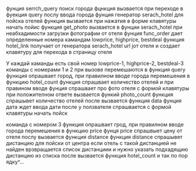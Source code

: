 фунция serrch_query поиск города фцнкция вызвается при переходе в фуекция query послу ввода города
фунция генератор serach_hotel для пойска отелей функция вызвается при нажатия в форме клавятуры начать пойис
функция get_photo вызвается в фунции serach_hotel при неабхадимости загрузки фотографии от отеля
фунция func_order дает определенные номера камандам lowprice, highprice, bestdeal 
функция hotel_link получает от генератора serach_hotel url jот отеля и создает клавятуру для перехода в страницу отеля

У каждай каманды есть свой номер
lowprice-1, highprice-2, bestdeal-3
команды с номерами 1 и 2 при вызове перемешаются в функция query 
функция опрашвает город, при правилном вводе города перемешения в функцию hotel_count
функция спрашвает количество отелей и при правином вводе фунция спрашвает про фото отеля с формой клавятуры
при положителном ответе вызвается функий photo_count
функция спрашывет количество отелей
после вызвается функция data 
фунция дата ждет ввода дати после у ползвателя спрашвается с формой клавятуры начать пойск

команда с номером 3 
функция опрашвает грод, при правилном вводе города перемешения в функцию price
фунця price спрашвыет цену от отеля послу вызвается функция distance
функция distance спрашывет дистанцию для пойски от центра если отель с такой дистанцией не найден 
врзвращается список дистанциии и нужно указать подхадящию дистанцию из списка 
после вызвается функция hotel_count и так по пор ядку^...